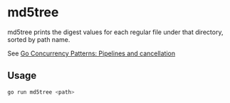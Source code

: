 # md5tree
md5tree prints the digest values for each regular file under that directory, sorted by path name.

See [Go Concurrency Patterns: Pipelines and cancellation](https://blog.golang.org/pipelines)

## Usage

~~~bash
go run md5tree <path>
~~~